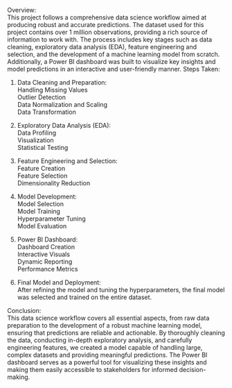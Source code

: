 Overview:  
This project follows a comprehensive data science workflow aimed at producing robust and accurate predictions. The dataset used for this project contains over 1 million observations, providing a rich source of information to work with. The process includes key stages such as data cleaning, exploratory data analysis (EDA), feature engineering and selection, and the development of a machine learning model from scratch. Additionally, a Power BI dashboard was built to visualize key insights and model predictions in an interactive and user-friendly manner.
Steps Taken:
1. Data Cleaning and Preparation:  
Handling Missing Values  
Outlier Detection  
Data Normalization and Scaling  
Data Transformation

2. Exploratory Data Analysis (EDA):  
Data Profiling  
Visualization  
Statistical Testing

3. Feature Engineering and Selection:  
Feature Creation  
Feature Selection  
Dimensionality Reduction

4. Model Development:  
Model Selection  
Model Training  
Hyperparameter Tuning  
Model Evaluation

5. Power BI Dashboard:  
Dashboard Creation  
Interactive Visuals  
Dynamic Reporting  
Performance Metrics 

6. Final Model and Deployment:  
After refining the model and tuning the hyperparameters, the final model was selected and trained on the entire dataset.

Conclusion:  
This data science workflow covers all essential aspects, from raw data preparation to the development of a robust machine learning model, ensuring that predictions are reliable and actionable. By thoroughly cleaning the data, conducting in-depth exploratory analysis, and carefully engineering features, we created a model capable of handling large, complex datasets and providing meaningful predictions. The Power BI dashboard serves as a powerful tool for visualizing these insights and making them easily accessible to stakeholders for informed decision-making.
